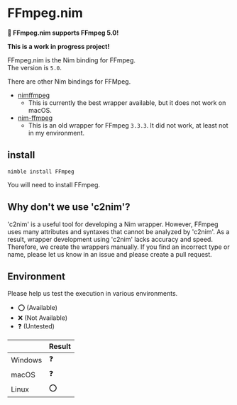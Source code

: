 # FFmpeg.nim

**🎉 FFmpeg.nim supports FFmpeg 5.0!**

**This is a work in progress project!**

FFmpeg.nim is the Nim binding for FFmpeg.  
The version is `5.0`.  

There are other Nim bindings for FFMpeg.  
- [nimffmpeg](https://github.com/mashingan/nimffmpeg)
  - This is currently the best wrapper available, but it does not work on macOS.
- [nim-ffmpeg](https://github.com/ahirner/nim-ffmpeg)
  - This is an old wrapper for FFmpeg `3.3.3`. It did not work, at least not in my environment.

## install

```bash:install
nimble install FFmpeg
```

You will need to install FFmpeg.

## Why don't we use 'c2nim'?
'c2nim' is a useful tool for developing a Nim wrapper. However, FFmpeg uses many attributes and syntaxes that cannot be analyzed by 'c2nim'.
As a result, wrapper development using 'c2nim' lacks accuracy and speed.
Therefore, we create the wrappers manually. If you find an incorrect type or name, please let us know in an issue and please create a pull request.

## Environment
Please help us test the execution in various environments.

- ⭕️ (Available)
- ❌ (Not Available)
- ❓ (Untested)

| | Result |
| --- | ---- |
| Windows | ❓ |
| macOS | ❓ |
| Linux | ⭕️ |